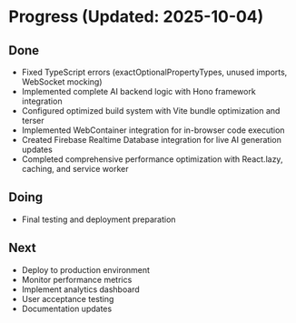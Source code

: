 # Progress (Updated: 2025-10-04)

## Done

- Fixed TypeScript errors (exactOptionalPropertyTypes, unused imports, WebSocket mocking)
- Implemented complete AI backend logic with Hono framework integration
- Configured optimized build system with Vite bundle optimization and terser
- Implemented WebContainer integration for in-browser code execution
- Created Firebase Realtime Database integration for live AI generation updates
- Completed comprehensive performance optimization with React.lazy, caching, and service worker

## Doing

- Final testing and deployment preparation

## Next

- Deploy to production environment
- Monitor performance metrics
- Implement analytics dashboard
- User acceptance testing
- Documentation updates
